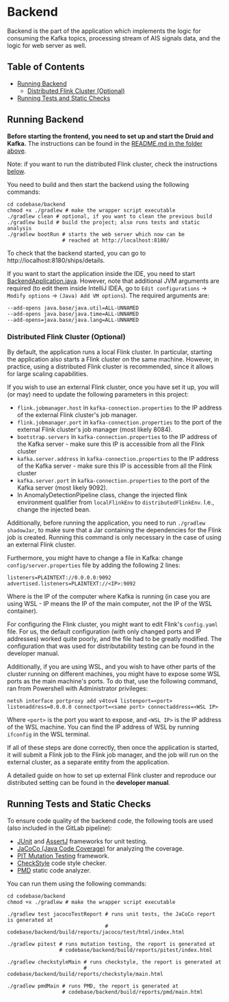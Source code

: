 # Backend

Backend is the part of the application which implements the logic for consuming the Kafka topics, processing stream of AIS signals data, and the logic for web server as well. 

## Table of Contents
- [Running Backend](#running-backend)
  - [Distributed Flink Cluster (Optional)](#distributed-flink-cluster-optional)
- [Running Tests and Static Checks](#running-tests-and-static-checks)

## Running Backend

**Before starting the frontend, you need to set up and start the Druid and Kafka.** The instructions can be found in the [README.md in the folder above](../README.md).

Note: if you want to run the distributed Flink cluster, check the instructions [below](#distributed-flink-cluster-optional).

You need to build and then start the backend using the following commands:
```shell
cd codebase/backend
chmod +x ./gradlew # make the wrapper script executable
./gradlew clean # optional, if you want to clean the previous build
./gradlew build # build the project; also runs tests and static analysis
./gradlew bootRun # starts the web server which now can be
                  # reached at http://localhost:8180/
```

To check that the backend started, you can go to http://localhost:8180/ships/details.

If you want to start the application inside the IDE, you need to start [BackendApplication.java](src/main/java/sp/BackendApplication.java). However, note that additional JVM arguments are required 
(to edit them inside IntelliJ IDEA, go to `Edit configurations` -> `Modify options` -> `(Java) Add VM options`). The required arguments are:
```
--add-opens java.base/java.util=ALL-UNNAMED
--add-opens java.base/java.time=ALL-UNNAMED
--add-opens=java.base/java.lang=ALL-UNNAMED
```

### Distributed Flink Cluster (Optional)
By default, the application runs a local Flink cluster. In particular, starting the application also starts a Flink cluster on the
same machine. However, in practice, using a distributed Flink cluster is recommended, since it allows for large scaling capabilities.

If you wish to use an external Flink cluster, once you have set it up, you will (or may) need to update the following parameters in this project:
- `flink.jobmanager.host` in `kafka-connection.properties` to the IP address of the external Flink cluster's job manager.
- `flink.jobmanager.port` in `kafka-connection.properties` to the port of the external Flink cluster's job manager (most likely 8084).
- `bootstrap.servers` in `kafka-connection.properties` to the IP address of the Kafka server - make sure this IP is accessible from all the Flink cluster
- `kafka.server.address` in `kafka-connection.properties` to the IP address of the Kafka server - make sure this IP is accessible from all the Flink cluster
- `kafka.server.port` in `kafka-connection.properties` to the port of the Kafka server (most likely 9092).
- In AnomalyDetectionPipeline class, change the injected flink environment qualifier from `localFlinkEnv` to `distributedFlinkEnv`. I.e., change the injected bean.

Additionally, before running the application, you need to run `./gradlew shadowJar`, to make sure that a Jar containing the dependencies
for the Flink job is created. Running this command is only necessary in the case of using an external Flink cluster.

Furthermore, you might have to change a file in Kafka: change `config/server.properties` file by adding the following 2 lines:
```
listeners=PLAINTEXT://0.0.0.0:9092
advertised.listeners=PLAINTEXT://<IP>:9092
```
Where <IP> is the IP of the computer where Kafka is running (in case you are using WSL - IP means the IP of the main computer,
not the IP of the WSL container).

For configuring the Flink cluster, you might want to edit Flink's `config.yaml` file. For us, the default configuration (with 
only changed ports and IP addresses) worked quite poorly, and the file had to be greatly modified. The configuration that was used for 
distributability testing can be found in the developer manual.


Additionally, if you are using WSL, and you wish to have other parts of the cluster running on different machines, you might
have to expose some WSL ports as the main machine's ports. To do that, use the following command, ran from Powershell with
Administrator privileges:

```
netsh interface portproxy add v4tov4 listenport=<port> listenaddress=0.0.0.0 connectport=<same port> connectaddress=<WSL IP>
```

Where `<port>` is the port you want to expose, and `<WSL IP>` is the IP address of the WSL machine. You can find the IP address of
WSL by running `ifconfig` in the WSL terminal.

If all of these steps are done correctly, then once the application is started, it will submit a Flink job to the Flink job manager,
and the job will run on the external cluster, as a separate entity from the application.

A detailed guide on how to set up external Flink cluster and reproduce our distributed setting can be found in the **developer manual**.


## Running Tests and Static Checks

To ensure code quality of the backend code, the following tools are used (also included in the GitLab pipeline):
- [JUnit](https://junit.org/junit5/) and [AssertJ](https://assertj.github.io/doc/) frameworks for unit testing.
- [JaCoCo (Java Code Coverage)](https://www.eclemma.org/jacoco/) for analyzing the coverage.
- [PIT Mutation Testing](https://pitest.org/) framework.
- [CheckStyle](https://checkstyle.sourceforge.io/) code style checker.
- [PMD](https://pmd.github.io/) static code analyzer.

You can run them using the following commands:
```shell
cd codebase/backend
chmod +x ./gradlew # make the wrapper script executable

./gradlew test jacocoTestReport # runs unit tests, the JaCoCo report is generated at
                                # codebase/backend/build/reports/jacoco/test/html/index.html

./gradlew pitest # runs mutation testing, the report is generated at
                 # codebase/backend/build/reports/pitest/index.html

./gradlew checkstyleMain # runs checkstyle, the report is generated at 
                         # codebase/backend/build/reports/checkstyle/main.html
                         
./gradlew pmdMain # runs PMD, the report is generated at
                  # codebase/backend/build/reports/pmd/main.html
```